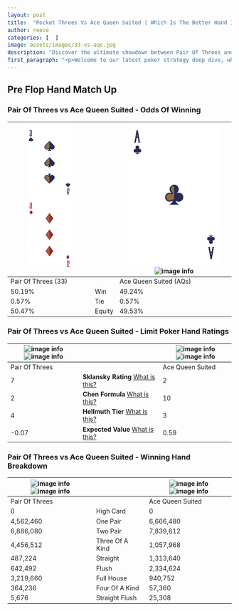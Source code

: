 ```yaml
---
layout: post
title:  "Pocket Threes Vs Ace Queen Suited | Which Is The Better Hand In Poker? A Complete Guide"
author: reece
categories: [  ]
image: assets/images/33-vs-aqs.jpg
description: "Discover the ultimate showdown between Pair Of Threes and Ace Queen Suited in poker! Uncover the odds, strategies, and scenarios where one hand triumphs over the other. Get ready to up your poker game with this thrilling analysis."
first_paragraph: "<p>Welcome to our latest poker strategy deep dive, where we're pitting two distinct hands against each other in a high-stakes showdown: Pair Of Threes vs Ace Queen Suited.</p><p>In the dynamic world of poker, every decision counts, and knowing which hand holds the upper hand is key to your success at the table.</p><p>In this article, we'll dissect these two hands, explore the scenarios where one dominates the other, and equip you with the knowledge to make strategic choices that can tip the odds in your favor.</p><p>Get ready to unravel the intriguing dynamics of these poker hands and elevate your game to new heights.</p>"
---
```




[comment]: # (sp0)

## Pre Flop Hand Match Up

<div class="table hand-ratings" markdown="1"> 



### Pair Of Threes vs Ace Queen Suited - Odds Of Winning


    
| ![image info](assets/images/hand1/3.png) ![image info](assets/images/hand1/3o.png) |  | ![image info](assets/images/hand2/A.png) ![image info](assets/images/hand2/Qs.png) |
| -------- | -------- | -------- |
| Pair Of Threes (33) |  | Ace Queen Suited (AQs) |
| 50.19% | Win | 49.24% |
| 0.57% | Tie | 0.57% |
| 50.47% | Equity | 49.53% |




[comment]: # (sp1)



### Pair Of Threes vs Ace Queen Suited - Limit Poker Hand Ratings


    
| ![image info](https://www.riverpairs.com/assets/images/hand1/3.png) ![image info](https://www.riverpairs.com/assets/images/hand1/3o.png) |  | ![image info](https://www.riverpairs.com/assets/images/hand2/A.png) ![image info](https://www.riverpairs.com/assets/images/hand2/Qs.png) |
| -------- | -------- | -------- |
| Pair Of Threes |  | Ace Queen Suited |
| 7 | **Sklansky Rating** [What is this?](/sklansky-rating-explained) | 2 |
| 2 | **Chen Formula** [What is this?](/chen-formula-explained) | 10 |
| 4 | **Hellmuth Tier** [What is this?](/Hellmuth-tier-explained) | 3 |
| -0.07 | **Expected Value** [What is this?](/expected-value-explained) | 0.59 |




[comment]: # (sp2)



### Pair Of Threes vs Ace Queen Suited - Winning Hand Breakdown


    
| ![image info](https://www.riverpairs.com/assets/images/hand1/3.png) ![image info](https://www.riverpairs.com/assets/images/hand1/3o.png) |  | ![image info](https://www.riverpairs.com/assets/images/hand2/A.png) ![image info](https://www.riverpairs.com/assets/images/hand2/Qs.png) |
| -------- | -------- | -------- |
| Pair Of Threes |  | Ace Queen Suited |
| 0 | High Card | 0 |
| 4,562,460 | One Pair | 6,666,480 |
| 6,886,080 | Two Pair | 7,839,612 |
| 4,456,512 | Three Of A Kind | 1,057,968 |
| 487,224 | Straight | 1,313,640 |
| 642,492 | Flush | 2,334,624 |
| 3,219,660 | Full House | 940,752 |
| 364,236 | Four Of A Kind | 57,360 |
| 5,676 | Straight Flush | 25,308 |




[comment]: # (sp3)



</div>

[comment]: # (sp4)



[comment]: # (sp5)

